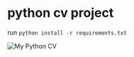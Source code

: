 # python cv project

run `python install -r requirements.txt`

![My Python CV](https://user-images.githubusercontent.com/29494723/177060900-3112205b-0e97-418d-a54b-48837bfbc59b.PNG)
